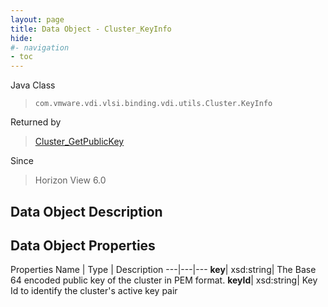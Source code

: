 ```yaml
---
layout: page
title: Data Object - Cluster_KeyInfo
hide:
#- navigation
- toc
---
```






Java Class
> `com.vmware.vdi.vlsi.binding.vdi.utils.Cluster.KeyInfo`

Returned by
> [Cluster_GetPublicKey](vdi.utils.Cluster.md#getPublicKey)

Since
> Horizon View 6.0


## Data Object Description

## Data Object Properties
Properties
Name |  Type |  Description
---|---|---
**key**|  xsd:string|  The Base 64 encoded public key of the cluster in PEM format.
**keyId**|  xsd:string|  Key Id to identify the cluster's active key pair
 


 
